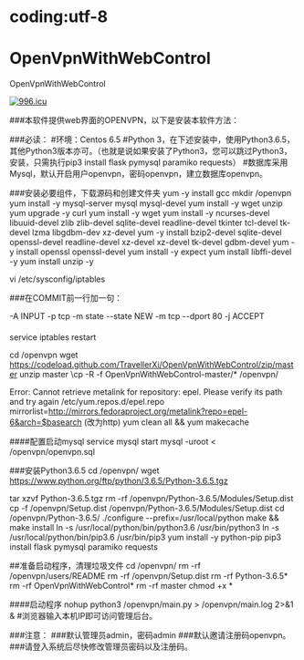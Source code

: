 # coding:utf-8
# OpenVpnWithWebControl
OpenVpnWithWebControl

<a href="https://996.icu"><img src="https://img.shields.io/badge/link-996.icu-red.svg" alt="996.icu" /></a>


###本软件提供web界面的OPENVPN，以下是安装本软件方法：

###必读：
#环境：Centos 6.5
#Python 3，在下述安装中，使用Python3.6.5，其他Python3版本亦可。（也就是说如果安装了Python3，您可以跳过Python3，安装，只需执行pip3 install flask pymysql paramiko requests）
#数据库采用Mysql，默认开启用户openvpn，密码openvpn，建立数据库openvpn。

###安装必要组件，下载源码和创建文件夹
yum -y install gcc
mkdir /openvpn 
yum install -y mysql-server mysql mysql-devel 
yum install -y wget unzip
yum upgrade -y curl
yum install -y wget
yum install -y ncurses-devel libuuid-devel zlib zlib-devel sqlite-devel readline-devel tkinter tcl-devel tk-devel lzma libgdbm-dev xz-devel
yum -y install bzip2-devel sqlite-devel openssl-devel readline-devel xz-devel xz-devel tk-devel gdbm-devel
yum -y install openssl openssl-devel
yum install -y expect
yum install libffi-devel -y
yum install unzip -y

vi /etc/sysconfig/iptables

###在COMMIT前一行加一句：

-A INPUT -p tcp -m state --state NEW -m tcp --dport 80 -j ACCEPT
####

service iptables restart

cd /openvpn
wget https://codeload.github.com/TravellerXi/OpenVpnWithWebControl/zip/master
unzip master
\cp -R -f OpenVpnWithWebControl-master/* /openvpn/

Error: Cannot retrieve metalink for repository: epel. Please verify its path and try again  /etc/yum.repos.d/epel.repo
mirrorlist=http://mirrors.fedoraproject.org/metalink?repo=epel-6&arch=$basearch (改为http)
yum clean all && yum makecache

####配置启动mysql
service mysql start
mysql -uroot < /openvpn/openvpn.sql


###安装Python3.6.5
cd /openvpn/ 
wget https://www.python.org/ftp/python/3.6.5/Python-3.6.5.tgz

tar xzvf Python-3.6.5.tgz
rm -rf /openvpn/Python-3.6.5/Modules/Setup.dist
cp -f /openvpn/Setup.dist /openvpn/Python-3.6.5/Modules/Setup.dist
cd /openvpn/Python-3.6.5/
./configure --prefix=/usr/local/python
make && make install
ln -s /usr/local/python/bin/python3.6 /usr/bin/python3
ln -s /usr/local/python/bin/pip3.6 /usr/bin/pip3
yum install -y python-pip
pip3 install flask pymysql paramiko requests

##准备启动程序，清理垃圾文件
cd /openvpn/ 
rm -rf /openvpn/users/README
rm -rf /openvpn/Setup.dist
rm -rf Python-3.6.5*
rm -rf OpenVpnWithWebControl*
rm -rf master
chmod +x *


####启动程序
nohup python3 /openvpn/main.py > /openvpn/main.log 2>&1 &
#浏览器输入本机IP即可访问管理后台。


###注意：
###默认管理员admin，密码admin
###默认邀请注册码openvpn。
###请登入系统后尽快修改管理员密码以及注册码。

